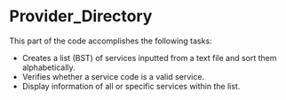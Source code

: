 # Provider_Directory
This part of the code accomplishes the following tasks:
- Creates a list (BST) of services inputted from a text file and sort them alphabetically.
- Verifies whether a service code is a valid service.
- Display information of all or specific services within the list.

